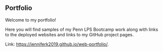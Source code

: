 ## Portfolio

Welcome to my portfolio!

Here you will find samples of my Penn LPS Bootcamp work along with links to the deployed websites and links to my GitHub project pages.

Link: https://jenniferk2019.github.io/web-portfolio/.
